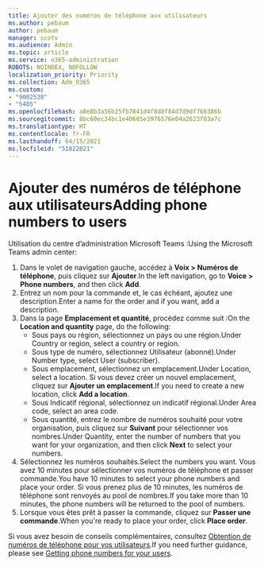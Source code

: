 ```yaml
---
title: Ajouter des numéros de téléphone aux utilisateurs
ms.author: pebaum
author: pebaum
manager: scotv
ms.audience: Admin
ms.topic: article
ms.service: o365-administration
ROBOTS: NOINDEX, NOFOLLOW
localization_priority: Priority
ms.collection: Adm_O365
ms.custom:
- "9002538"
- "5485"
ms.openlocfilehash: a8e8b3a56b25fb7841d4f8d8f84d7d9df766386b
ms.sourcegitcommit: 8bc60ec34bc1e40685e3976576e04a2623f63a7c
ms.translationtype: HT
ms.contentlocale: fr-FR
ms.lasthandoff: 04/15/2021
ms.locfileid: "51822021"
---
```

# <a name="adding-phone-numbers-to-users"></a><span data-ttu-id="c5825-102">Ajouter des numéros de téléphone aux utilisateurs</span><span class="sxs-lookup"><span data-stu-id="c5825-102">Adding phone numbers to users</span></span>

<span data-ttu-id="c5825-103">Utilisation du centre d’administration Microsoft Teams :</span><span class="sxs-lookup"><span data-stu-id="c5825-103">Using the Microsoft Teams admin center:</span></span>

1. <span data-ttu-id="c5825-104">Dans le volet de navigation gauche, accédez à **Voix > Numéros de téléphone**, puis cliquez sur **Ajouter**.</span><span class="sxs-lookup"><span data-stu-id="c5825-104">In the left navigation, go to **Voice > Phone numbers**, and then click **Add**.</span></span>
2. <span data-ttu-id="c5825-105">Entrez un nom pour la commande et, le cas échéant, ajoutez une description.</span><span class="sxs-lookup"><span data-stu-id="c5825-105">Enter a name for the order and if you want, add a description.</span></span>
3. <span data-ttu-id="c5825-106">Dans la page **Emplacement et quantité**, procédez comme suit :</span><span class="sxs-lookup"><span data-stu-id="c5825-106">On the **Location and quantity** page, do the following:</span></span>
    - <span data-ttu-id="c5825-107">Sous pays ou région, sélectionnez un pays ou une région.</span><span class="sxs-lookup"><span data-stu-id="c5825-107">Under Country or region, select a country or region.</span></span>
    - <span data-ttu-id="c5825-108">Sous type de numéro, sélectionnez Utilisateur (abonné).</span><span class="sxs-lookup"><span data-stu-id="c5825-108">Under Number type, select User (subscriber).</span></span>
    - <span data-ttu-id="c5825-109">Sous emplacement, sélectionnez un emplacement.</span><span class="sxs-lookup"><span data-stu-id="c5825-109">Under Location, select a location.</span></span> <span data-ttu-id="c5825-110">Si vous devez créer un nouvel emplacement, cliquez sur **Ajouter un emplacement**.</span><span class="sxs-lookup"><span data-stu-id="c5825-110">If you need to create a new location, click **Add a location**.</span></span>
    - <span data-ttu-id="c5825-111">Sous Indicatif régional, sélectionnez un indicatif régional.</span><span class="sxs-lookup"><span data-stu-id="c5825-111">Under Area code, select an area code.</span></span>
    - <span data-ttu-id="c5825-112">Sous quantité, entrez le nombre de numéros souhaité pour votre organisation, puis cliquez sur **Suivant** pour sélectionner vos nombres.</span><span class="sxs-lookup"><span data-stu-id="c5825-112">Under Quantity, enter the number of numbers that you want for your organization, and then click **Next** to select your numbers.</span></span>
4. <span data-ttu-id="c5825-113">Sélectionnez les numéros souhaités.</span><span class="sxs-lookup"><span data-stu-id="c5825-113">Select the numbers you want.</span></span> <span data-ttu-id="c5825-114">Vous avez 10 minutes pour sélectionner vos numéros de téléphone et passer commande.</span><span class="sxs-lookup"><span data-stu-id="c5825-114">You have 10 minutes to select your phone numbers and place your order.</span></span> <span data-ttu-id="c5825-115">Si vous prenez plus de 10 minutes, les numéros de téléphone sont renvoyés au pool de nombres.</span><span class="sxs-lookup"><span data-stu-id="c5825-115">If you take more than 10 minutes, the phone numbers will be returned to the pool of numbers.</span></span>
5. <span data-ttu-id="c5825-116">Lorsque vous êtes prêt à passer la commande, cliquez sur **Passer une commande**.</span><span class="sxs-lookup"><span data-stu-id="c5825-116">When you're ready to place your order, click **Place order**.</span></span>

<span data-ttu-id="c5825-117">Si vous avez besoin de conseils complémentaires, consultez [Obtention de numéros de téléphone pour vos utilisateurs](https://docs.microsoft.com/microsoftteams/getting-phone-numbers-for-your-users).</span><span class="sxs-lookup"><span data-stu-id="c5825-117">If you need further guidance, please see [Getting phone numbers for your users](https://docs.microsoft.com/microsoftteams/getting-phone-numbers-for-your-users).</span></span>
